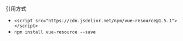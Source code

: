 


引用方式

- `<script src="https://cdn.jsdelivr.net/npm/vue-resource@1.5.1"></script>`
- `npm install vue-resource --save`


